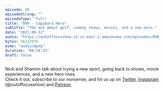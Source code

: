 ```yaml
---
episode: 90
episodeString: ""
episodeType: "full"
title: "090 - Capybara Hero"
subtitle: "The one about golf, comedy shows, movies, and a new hero." 
date: "2021-09-12"
audio: "https://outoffocusshow.s3.us-east-2.amazonaws.com/episodes/090_Capybara-Hero.mp3"
bytes: 56222976
mime: "audio/mpeg"
duration: "00:58:33"
draft: false
---
```


Nick and Shamim talk about trying a new sport, going back to shows, movie experiences, and a new hero rises.  
Check it out, subscribe to our nonsense, and hit us up on [Twitter][twit], [Instagram][insta] (\@outoffocusshow) and [Patreon][patreon].

[twit]: https://twitter.com/outoffocusshow
[insta]: https://instagram.com/outoffocusshow
[patreon]: https://www.patreon.com/outoffocusshow

